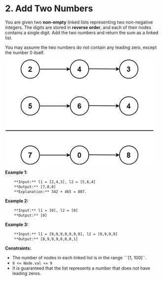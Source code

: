 # 2. Add Two Numbers

You are given two **non-empty** linked lists representing two non-negative integers. The digits are stored in **reverse order**, and each of their nodes contains a single digit. Add the two numbers and return the sum as a linked list.

You may assume the two numbers do not contain any leading zero, except the number 0 itself.

![alt text](addtwonumber1.jpg)

**Example 1:**
```
    **Input:** l1 = [2,4,3], l2 = [5,6,4]
    **Output:** [7,0,8]
    **Explanation:** 342 + 465 = 807.
```

**Example 2:**
```
    **Input:** l1 = [0], l2 = [0]
    **Output:** [0]
```

**Example 3:**
```
    **Input:** l1 = [9,9,9,9,9,9,9], l2 = [9,9,9,9]
    **Output:** [8,9,9,9,0,0,0,1]
```

**Constraints:**

* The number of nodes in each linked list is in the range ```[1, 100]``.
* ```0 <= Node.val <= 9```
* It is guaranteed that the list represents a number that does not have leading zeros.